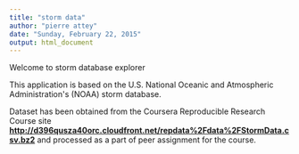 ```yaml
---
title: "storm data"
author: "pierre attey"
date: "Sunday, February 22, 2015"
output: html_document
---
```

Welcome to storm database explorer

This application is based on the U.S. National Oceanic and Atmospheric Administration's (NOAA) storm database.

Dataset has been obtained from the Coursera Reproducible Research Course site 
**http://d396qusza40orc.cloudfront.net/repdata%2Fdata%2FStormData.csv.bz2** and processed as a part of peer assignment for the course. 